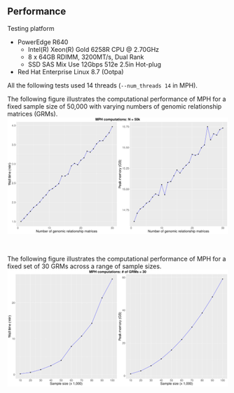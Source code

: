 ## Performance

Testing platform

- PowerEdge R640
    - Intel(R) Xeon(R) Gold 6258R CPU @ 2.70GHz
    - 8 x 64GB RDIMM, 3200MT/s, Dual Rank
    - SSD SAS Mix Use 12Gbps 512e 2.5in Hot-plug
- Red Hat Enterprise Linux 8.7 (Ootpa)

All the following tests used 14 threads (`--num_threads 14` in MPH). 

The following figure illustrates the computational performance of MPH for a fixed sample size of 50,000 with varying numbers of genomic relationship matrices (GRMs).
![50kTiming](img/50kTiming.jpg)

<br />

The following figure illustrates the computational performance of MPH for a fixed set of 30 GRMs across a range of sample sizes.
![30GRMsTiming](img/30GRMsTiming.jpg)

